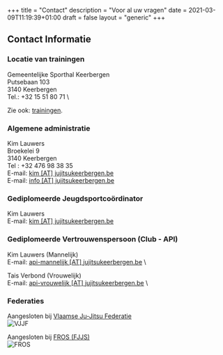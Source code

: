+++
title = "Contact"
description = "Voor al uw vragen"
date = 2021-03-09T11:19:39+01:00
draft = false
layout = "generic"
+++
## Contact Informatie
### Locatie van trainingen
Gemeentelijke Sporthal Keerbergen \
Putsebaan 103 \
3140 Keerbergen \
Tel.: +32 15 51 80 71 \

Zie ook: [trainingen](/trainingen).

### Algemene administratie
Kim Lauwers  \
Broekelei 9 \
3140 Keerbergen \
Tel : +32 476 98 38 35 \
E-mail: [kim [AT] jujitsukeerbergen.be](mailto:kim@jujitsukeerbergen.be) \
E-mail: [info [AT] jujitsukeerbergen.be](mailto:info@jujitsukeerbergen.be)

### Gediplomeerde Jeugdsportcoördinator
Kim Lauwers \
E-mail: [kim [AT] jujitsukeerbergen.be](mailto:kim@jujitsukeerbergen.be)

### Gediplomeerde Vertrouwenspersoon (Club - API)
Kim Lauwers (Mannelijk) \
E-mail: [api-mannelijk [AT] jujitsukeerbergen.be](mailto:api-mannelijk@jujitsukeerbergen.be) \

Tais Verbond (Vrouwelijk) \
E-mail: [api-vrouwelijk [AT] jujitsukeerbergen.be](mailto:api-vrouwelijk@jujitsukeerbergen.be) \

### Federaties
Aangesloten bij [Vlaamse Ju-Jitsu Federatie](http://vjjf.be) \
  ![VJJF](/images/federatie/vjjf-logo.webp "VJJF LOGO")

Aangesloten bij [FROS (FJJS)](http://www.fros.be/sportfiche/martial-arts) \
  ![FROS](/images/federatie/fros-logo.webp "FROS LOGO")